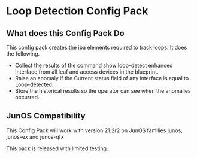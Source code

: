 # Loop Detection Config Pack

## What does this Config Pack Do

This config pack creates the iba elements required to track loops.
It does the following.
* Collect the results of the command show loop-detect enhanced interface from all leaf and access devices in the blueprint.
* Raise an anomaly if the Current status field of any interface is equal to Loop-detected.
* Store the historical results so the operator can see when the anomalies occurred.


## JunOS Compatibility
This Config Pack will work with version 21.2r2 on JunOS families junos, junos-ex and junos-qfx

This pack is released with limited testing.
